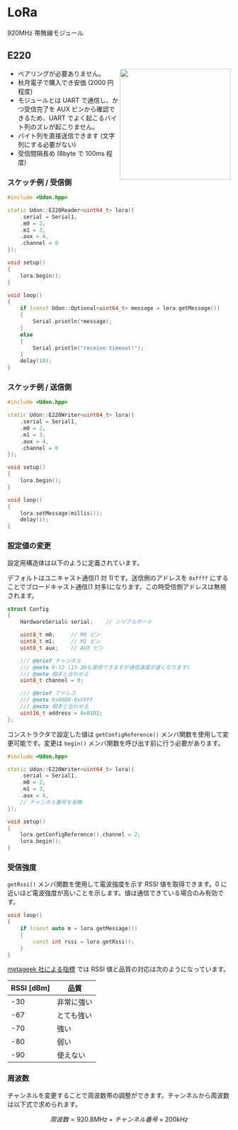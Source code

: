 # LoRa

920MHz 帯無線モジュール

## E220

<img src="https://github.com/udonrobo/UdonLibrary/assets/91818705/8336c610-8d65-4c18-a0bf-d64c82b55e08" width="250px" align="right"/>

- ペアリングが必要ありません。
- 秋月電子で購入でき安価 (2000 円程度)
- モジュールとは UART で通信し、かつ受信完了を AUX ピンから確認できるため、UART でよく起こるバイト列のズレが起こりません。
- バイト列を直接送信できます (文字列にする必要がない)
- 受信間隔長め (8byte で 100ms 程度)

### スケッチ例 / 受信側

```cpp
#include <Udon.hpp>

static Udon::E220Reader<uint64_t> lora({
    .serial = Serial1,
    .m0 = 2,
    .m1 = 3,
    .aux = 4,
    .channel = 0
});

void setup()
{
    lora.begin();
}

void loop()
{
    if (const Udon::Optional<uint64_t> message = lora.getMessage())
    {
        Serial.println(*message);
    }
    else
    {
        Serial.println("receive timeout!");
    }
    delay(10);
}
```

### スケッチ例 / 送信側

```cpp
#include <Udon.hpp>

static Udon::E220Writer<uint64_t> lora({
    .serial = Serial1,
    .m0 = 2,
    .m1 = 3,
    .aux = 4,
    .channel = 0
});

void setup()
{
    lora.begin();
}

void loop()
{
    lora.setMessage(millis());
    delay(1);
}
```

### 設定値の変更

設定用構造体は以下のように定義されています。

デフォルトはユニキャスト通信(1 対 1)です。送信側のアドレスを `0xffff` にすることでブロードキャスト通信(1 対多)になります。この時受信側アドレスは無視されます。

```cpp
struct Config
{
    HardwareSerial& serial;    // シリアルポート

    uint8_t m0;     // M0 ピン
    uint8_t m1;     // M1 ピン
    uint8_t aux;    // AUX ピン

    /// @brief チャンネル
    /// @note 0-12 (13-30も使用できますが通信速度が遅くなります)
    /// @note 相手と合わせる
    uint8_t channel = 0;

    /// @brief アドレス
    /// @note 0x0000-0xFFFF
    /// @note 相手と合わせる
    uint16_t address = 0x0102;
};
```

コンストラクタで設定した値は `getConfigReference()` メンバ関数を使用して変更可能です。変更は `begin()` メンバ関数を呼び出す前に行う必要があります。

```cpp
#include <Udon.hpp>

static Udon::E220Writer<uint64_t> lora({
    .serial = Serial1,
    .m0 = 2,
    .m1 = 3,
    .aux = 4,
    // チャンネル番号を省略
});

void setup()
{
    lora.getConfigReference().channel = 2;
    lora.begin();
}
```

### 受信強度

`getRssi()` メンバ関数を使用して電波強度を示す RSSI 値を取得できます。0 に近いほど電波強度が高いことを示します。値は通信できている場合のみ有効です。

```cpp
void loop()
{
    if (const auto m = lora.getMessage())
    {
        const int rssi = lora.getRssi();
    }
}
```

[metageek 社による指標](https://www.metageek.com/training/resources/understanding-rssi/) では RSSI 値と品質の対応は次のようになっています。

| RSSI [dBm] | 品質       |
| ---------- | ---------- |
| -30        | 非常に強い |
| -67        | とても強い |
| -70        | 強い       |
| -80        | 弱い       |
| -90        | 使えない   |

### 周波数

チャンネルを変更することで周波数帯の調整ができます。チャンネルから周波数は以下式で求められます。

$$
周波数 = 920.8MHz + チャンネル番号×200kHz
$$
